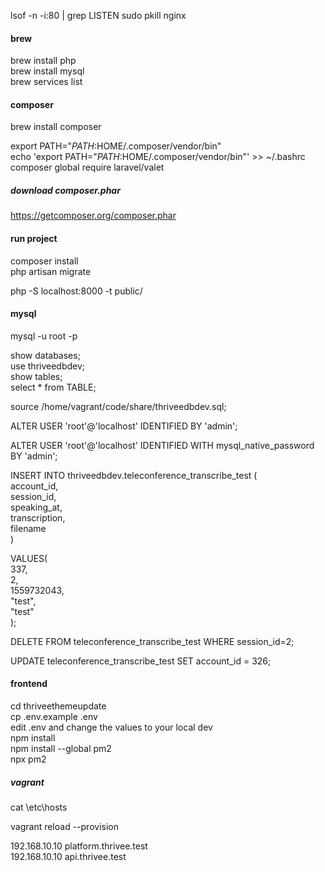 
lsof -n -i:80 | grep LISTEN
sudo pkill nginx   

#### brew
brew install php   
brew install mysql    
brew services list      

#### composer 
brew install composer     

export PATH="$PATH:$HOME/.composer/vendor/bin"     
echo 'export PATH="$PATH:$HOME/.composer/vendor/bin"' >> ~/.bashrc      
composer global require laravel/valet       

##### download composer.phar
https://getcomposer.org/composer.phar


#### run project
composer install      
php artisan migrate   

php -S localhost:8000 -t public/       



#### mysql
mysql -u root -p

show databases;   
use thriveedbdev;   
show tables;  
select * from TABLE;   

source /home/vagrant/code/share/thriveedbdev.sql;  


ALTER USER 'root'@'localhost' IDENTIFIED BY 'admin';

ALTER USER 'root'@'localhost' IDENTIFIED WITH mysql_native_password BY 'admin';   

INSERT INTO thriveedbdev.teleconference_transcribe_test (       
  account_id,    
  session_id,    
  speaking_at,    
  transcription,    
  filename   
  )
  
VALUES(   
  337,   
  2,    
  1559732043,   
  "test",   
  "test"   
  );   

DELETE FROM teleconference_transcribe_test WHERE session_id=2;

UPDATE teleconference_transcribe_test SET account_id = 326;

#### frontend
cd thriveethemeupdate  
cp .env.example .env    
edit .env and change the values to your local dev    
npm install   
npm install --global pm2   
npx pm2  

##### vagrant
cat \etc\hosts

vagrant reload --provision    


192.168.10.10   platform.thrivee.test    
192.168.10.10   api.thrivee.test    






